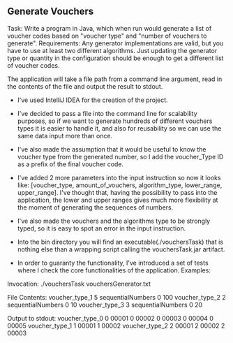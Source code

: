 ## Generate Vouchers

Task:
Write a program in Java, which when run would generate a list of voucher codes based on "voucher type" and "number of vouchers to generate".
Requirements:
Any generator implementations are valid, but you have to use at least two different algorithms. Just updating the generator type or quantity in the configuration should be enough to get a different list of voucher codes.

The application will take a file path from a command line argument, read in the contents of the file and output the result to stdout.

* I've used IntelliJ IDEA for the creation of the project.
* I've decided to pass a file into the command line for scalability purposes, so if we want to generate hundreds of different vouchers types it is easier to handle it, and
also for reusability so we can use the same data input more than once. 
* I've also made the assumption that it would be useful to know the voucher type from the generated number, so I add the voucher_Type ID as a prefix of the final voucher code.

* I've added 2 more parameters into the input instruction so now it looks like: [voucher_type, amount_of_vouchers, algorithm_type, lower_range, upper_range].
I've thought that, having the possibility to pass into the application, the lower and upper ranges gives much more flexibility at the moment of generating the sequences of numbers.
* I've also made the vouchers and the algorithms type to be strongly typed, so it is easy to spot an error in the input instruction.

* Into the bin directory you will find an executable(./vouchersTask) that is nothing else than a wrapping script calling the vouchersTask.jar artifact.
* In order to guaranty the functionality, I've introduced a set of tests where I check the core functionalities of the application.
Examples:

 Invocation:
     ./vouchersTask vouchersGenerator.txt
     
File Contents:
    voucher_type_1 5 sequentialNumbers 0 100
    voucher_type_2 2 sequentialNumbers 0 10
    voucher_type_3 3 sequentialNumbers 0 20

Output to stdout:
    voucher_type_0
    0 00001
    0 00002
    0 00003
    0 00004
    0 00005
    voucher_type_1
    1 00001
    1 00002
    voucher_type_2
    2 00001
    2 00002
    2 00003

